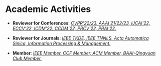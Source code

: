 
# Academic Activities

<ul>
<p style="margin-top: 8px;"><li><b>Reviewer for Conferences</b>: <i><u>CVPR'22/23, AAAI'21/22/23, IJCAI'22, ECCV'22, ICDM'22, CCDM'22, PRCV'22, PRAI'22.</u></i></li></p>
  
<p style="margin-top: 8px;"><li><b>Reviewer for Journals</b>: <i><u>IEEE TKDE, IEEE TNNLS, Acta Automatica Sinica, Information Processing & Management.</u></i></li></p>

<p style="margin-top: 8px;"><li><b>Member</b>: <i><u>IEEE Member, CCF Member, ACM Member, BAAI-Qingyuan Club Member.</u></i></li></p>
  
</ul>
